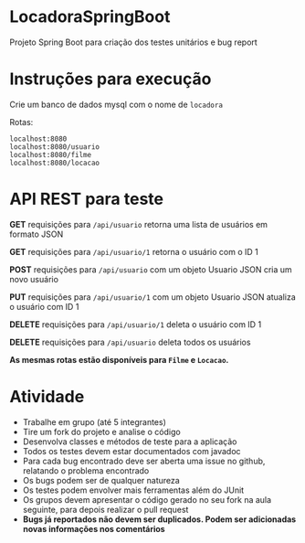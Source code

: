 # LocadoraSpringBoot
Projeto Spring Boot para criação dos testes unitários e bug report

# Instruções para execução
Crie um banco de dados mysql com o nome de ```locadora```

Rotas:
``` 
localhost:8080
localhost:8080/usuario
localhost:8080/filme
localhost:8080/locacao
```

# API REST para teste

**GET** requisições para ```/api/usuario``` retorna uma lista de usuários em formato JSON

**GET** requisições para ```/api/usuario/1``` retorna o usuário com o ID 1

**POST** requisições para ```/api/usuario``` com um objeto Usuario JSON cria um novo usuário

**PUT** requisições para ```/api/usuario/1``` com um objeto Usuario JSON atualiza o usuário com ID 1

**DELETE** requisições para ```/api/usuario/1``` deleta o usuário com ID 1

**DELETE** requisições para ```/api/usuario``` deleta todos os usuários

**As mesmas rotas estão disponíveis para ```Filme``` e ```Locacao```.**



# Atividade
* Trabalhe em grupo (até 5 integrantes)
* Tire um fork do projeto e analise o código
* Desenvolva classes e métodos de teste para a aplicação
* Todos os testes devem estar documentados com javadoc
* Para cada bug encontrado deve ser aberta uma issue no github, relatando o problema encontrado
* Os bugs podem ser de qualquer natureza
* Os testes podem envolver mais ferramentas além do JUnit
* Os grupos devem apresentar o código gerado no seu fork na aula seguinte, para depois realizar o pull request
* **Bugs já reportados não devem ser duplicados. Podem ser adicionadas novas informações nos comentários**
